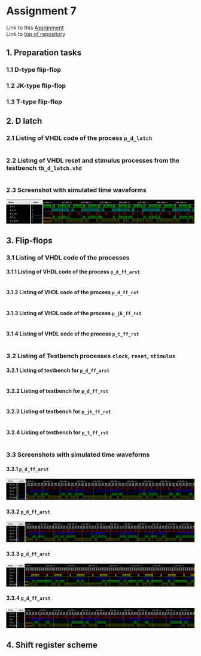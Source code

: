 # Assignment 7
Link to this [Assignment](https://github.com/ondrasouk/Digital-electronics-1/tree/main/Labs/07-ffs)  
Link to [top of repository](https://github.com/ondrasouk/Digital-electronics-1)
## 1. Preparation tasks
### 1.1 D-type flip-flop

### 1.2 JK-type flip-flop

### 1.3 T-type flip-flop

## 2. D latch
### 2.1 Listing of VHDL code of the process `p_d_latch`
```VHDL

```
### 2.2 Listing of VHDL reset and stimulus processes from the testbench `tb_d_latch.vhd`
```VHDL

```
### 2.3 Screenshot with simulated time waveforms
![](images/sc-d-latch.png)
## 3. Flip-flops
### 3.1 Listing of VHDL code of the processes
#### 3.1.1 Listing of VHDL code of the process `p_d_ff_arst`
```VHDL

```
#### 3.1.2 Listing of VHDL code of the process `p_d_ff_rst`
```VHDL

```
#### 3.1.3 Listing of VHDL code of the process `p_jk_ff_rst`
```VHDL

```
#### 3.1.4 Listing of VHDL code of the process `p_t_ff_rst`
```VHDL

```
### 3.2 Listing of Testbench processes `clock`, `reset`, `stimulus`
#### 3.2.1 Listing of testbench for `p_d_ff_arst`
```VHDL

```
#### 3.2.2 Listing of testbench for `p_d_ff_rst`
```VHDL

```
#### 3.2.3 Listing of testbench for `p_jk_ff_rst`
```VHDL

```
#### 3.2.4 Listing of testbench for `p_t_ff_rst`
```VHDL

```
### 3.3 Screenshots with simulated time waveforms
#### 3.3.1 `p_d_ff_arst`
![](images/sc-d-async.png)
#### 3.3.2 `p_d_ff_arst`
![](images/sc-d.png)
#### 3.3.3 `p_d_ff_arst`
![](images/sc-jk.png)
#### 3.3.4 `p_d_ff_arst`
![](images/sc-t.png)
## 4. Shift register scheme

